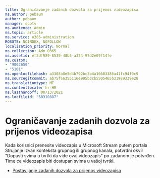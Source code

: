 ```yaml
---
title: Ograničavanje zadanih dozvola za prijenos videozapisa
ms.author: pebaum
author: pebaum
manager: scotv
ms.audience: Admin
ms.topic: article
ms.service: o365-administration
ROBOTS: NOINDEX, NOFOLLOW
localization_priority: Normal
ms.collection: Adm_O365
ms.assetid: ef2df989-8539-48b5-a324-97d2e09f14fe
ms.custom:
- "9002650"
- "5101"
ms.openlocfilehash: a3303a8e5d4b792bc3b4a16603386a41fc94f0c9
ms.sourcegitcommit: ab75f66355116e995b3cb5505465b31989339e28
ms.translationtype: MT
ms.contentlocale: hr-HR
ms.lasthandoff: 08/13/2021
ms.locfileid: "58310887"
---
```

# <a name="restrict-default-video-upload-permissions"></a>Ograničavanje zadanih dozvola za prijenos videozapisa

Kada korisnici prenesite videozapis u Microsoft Stream putem portala Strujanje izvan konteksta grupnog ili grupnog kanala, potvrdni okvir "Dopusti svima u tvrtki da vide ovaj videozapis" po zadanom je potvrđen. Time će videozapis biti dostupan svima u vašoj tvrtki.

- [Postavljanje zadanih dozvola za prijenos videozapisa](https://docs.microsoft.com/stream/default-video-permissions)
